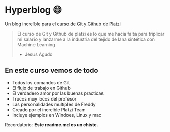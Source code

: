 # Hyperblog :smile:
Un blog increíble para el [curso de Git y Github](http://google.com "curso de Git y Github") de [Platzi](http://google.com "Platzi")
> El curso de Git y Github de platzi es lo que me hacía falta para triplicar mi salario y lanzarme a la industria del tejido de lana sintética con Machine Learning
> - Jesus Agudo

## En este curso vemos de todo
- Todos los comandos de Git
- El flujo de trabajo en Github
- El verdadero amor por las buenas practicas
- Trucos muy locos del profesor
- Las personalidades multíples de Freddy
- Creado por el increíble Platzi Team
- Incluye ejemplos en Windoes, Linux y mac

Recordatorio: **Este readme.md es un chiste.**
